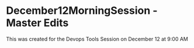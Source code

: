 # December12MorningSession - Master Edits
This was created for the Devops Tools Session on December 12 at 9:00 AM
